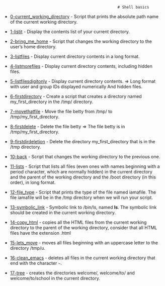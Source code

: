                                                        # Shell basics
- [0-current_working_directory](https://github.com/samdaphbynet/holbertonschool-shell/blob/master/basics/0-current_working_directory) - Script that prints the absolute path name of the current working directory.<br/>
- [1-listit](https://github.com/samdaphbynet/holbertonschool-shell/blob/master/basics/1-listit) - Display the contents list of your current directory.<br/>
- [2-bring_me_home](https://github.com/samdaphbynet/holbertonschool-shell/blob/master/basics/1-listit) - Script that changes the working directory to the user’s home directory.<br/>
- [3-listfiles](https://github.com/samdaphbynet/holbertonschool-shell/blob/master/basics/3-listfiles) - Display current directory contents in a long format. <br/>
- [4-listmorefiles](https://github.com/samdaphbynet/holbertonschool-shell/blob/master/basics/4-listmorefiles) - Display current directory contents, including hidden files. <br/>
- [5-listfilesdigitonly](https://github.com/samdaphbynet/holbertonschool-shell/blob/master/basics/5-listfilesdigitonly) - Display current directory contents. => Long format
 with user and group IDs displayed numerically
 And hidden files. <br/>
- [6-firstdirectory](https://github.com/samdaphbynet/holbertonschool-shell/blob/master/basics/6-firstdirectory) - Create a script that creates a directory named my_first_directory in the /tmp/ directory.<br/>
- [7-movethatfile](https://github.com/samdaphbynet/holbertonschool-shell/blob/master/basics/7-movethatfile) - Move the file betty from /tmp/ to /tmp/my_first_directory.<br/>
- [8-firstdelete](https://github.com/samdaphbynet/holbertonschool-shell/blob/master/basics/8-firstdelete) - Delete the file betty => The file betty is in /tmp/my_first_directory. <br/>
- [9-firstdirdeletion](https://github.com/samdaphbynet/holbertonschool-shell/blob/master/basics/9-firstdirdeletion) - Delete the directory my_first_directory that is in the /tmp directory.<br/>
- [10-back](https://github.com/samdaphbynet/holbertonschool-shell/blob/master/basics/10-back) - Script that changes the working directory to the previous one.<br/>
- [11-lists](https://github.com/samdaphbynet/holbertonschool-shell/blob/master/basics/11-lists) - Script that lists all files (even ones with names beginning with a period character, which are normally hidden) in the current directory and the parent of the working directory and the /boot directory (in this order), in long format.<br/>
- [12-file_type](https://github.com/samdaphbynet/holbertonschool-shell/blob/master/basics/12-file_type) - Script that prints the type of the file named iamafile. The file iamafile will be in the /tmp directory when we will run your script.


- [13-symbolic_link](https://github.com/samdaphbynet/holbertonschool-shell/blob/master/basics/13-symbolic_link) -  Symbolic link to /bin/ls, named __ls__. The symbolic link should be created in the current working directory.<br/>
- [14-copy_html](https://github.com/samdaphbynet/holbertonschool-shell/blob/master/basics/14-copy_html) - copies all the HTML files from the current working directory to the parent of the working directory, consider that all HTML files have the extension .html<br/>
- [15-lets_move](https://github.com/samdaphbynet/holbertonschool-shell/blob/master/basics/15-lets_move) - moves all files beginning with an uppercase letter to the directory /tmp/u.<br/>
- [16-clean_emacs](https://github.com/samdaphbynet/holbertonschool-shell/blob/master/basics/16-clean_emacs) - deletes all files in the current working directory that end with the character `~`.<br/>
- [17-tree](https://github.com/samdaphbynet/holbertonschool-shell/blob/master/basics/17-tree) - creates the directories welcome/, welcome/to/ and welcome/to/school in the current directory.<br/>
